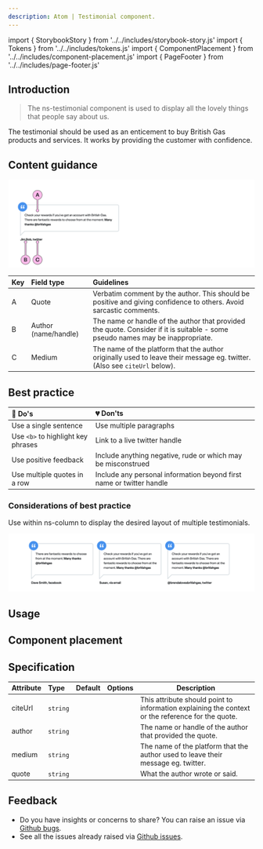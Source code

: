 ```yaml
---
description: Atom | Testimonial component.
---
```


import { StorybookStory } from '../../includes/storybook-story.js'
import { Tokens } from '../../includes/tokens.js'
import { ComponentPlacement } from '../../includes/component-placement.js'
import { PageFooter } from '../../includes/page-footer.js'

## Introduction

> The ns-testimonial component is used to display all the lovely things that people say about us.

The testimonial should be used as an enticement to buy British Gas products and services. It works by providing the customer with confidence.

## Content guidance

![Labelled diagram of the ns-testimonial component](images/ns-testimonial/content-guidance.webp)

| Key | Field type | Guidelines |
| :--- | :--- | :--- |
| A | Quote | Verbatim comment by the author. This should be positive and giving confidence to others. Avoid sarcastic comments. |
| B | Author (name/handle) | The name or handle of the author that provided the quote. Consider if it is suitable - some pseudo names may be inappropriate. |
| C | Medium | The name of the platform that the author originally used to leave their message eg. twitter. (Also see `citeUrl` below). |

## Best practice

| 💚 Do's | 💔 Don'ts |
| :---  | :---  |
| Use a single sentence | Use multiple paragraphs |
| Use `<b>` to highlight key phrases | Link to a live twitter handle |
| Use positive feedback | Include anything negative, rude or which may be misconstrued  |
| Use multiple quotes in a row | Include any personal information beyond first name or twitter handle |

### Considerations of best practice

Use within ns-column to display the desired layout of multiple testimonials.

![Example showing multiple testimonials layout using ns-column](images/ns-testimonial/best-practice.webp)

## Usage

<StorybookStory story="components-ns-testimonial--standard"></StorybookStory>

## Component placement

<ComponentPlacement component="ns-testimonial" parentComponents="ns-column"></ComponentPlacement>

## Specification

| Attribute | Type | Default | Options | Description |
| :--- | :--- | :--- | :--- |-------------|
| citeUrl | `string` |  |  | This attribute should point to information explaining the context or the reference for the quote. |
| author | `string` |  |  | The name or handle of the author that provided the quote. |
| medium | `string` |  |  | The name of the platform that the author used to leave their message eg. twitter.|
| quote | `string` |  |  | What the author wrote or said. |

<Tokens component="testimonial"></Tokens>

## Feedback

* Do you have insights or concerns to share? You can raise an issue via [Github bugs](https://github.com/ConnectedHomes/nucleus/issues/new?assignees=&labels=Bug&template=a--bug-report.md&title=[bug]%20[ns-testimonial]).
* See all the issues already raised via [Github issues](https://github.com/connectedHomes/nucleus/issues?utf8=%E2%9C%93&q=is%3Aopen+is%3Aissue+label%3ABug+[ns-testimonial]).

<PageFooter></PageFooter>
